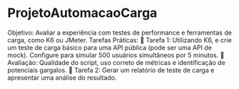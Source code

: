# ProjetoAutomacaoCarga

Objetivo: Avaliar a experiência com testes de performance e ferramentas de carga, como
 K6 ou JMeter.
 Tarefas Práticas:
  Tarefa 1: Utilizando K6, e crie um teste de carga básico para uma API pública
 (pode ser uma API de mock). Configure para simular 500 usuários simultâneos por
 5 minutos.
  Avaliação: Qualidade do script, uso correto de métricas e identificação de
 potenciais gargalos.
  Tarefa 2: Gerar um relatório de teste de carga e apresentar uma análise do
 resultado.

